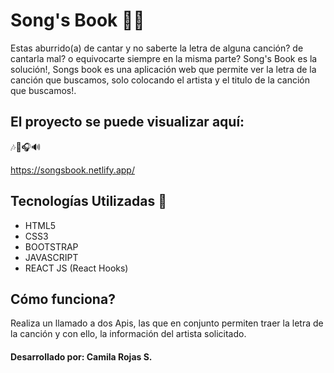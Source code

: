 

# Song's Book  📘🎼

Estas aburrido(a) de cantar y no saberte la letra de alguna canción? de cantarla mal? o equivocarte siempre en la misma  parte? Song's Book es la solución!, Songs book es  una aplicación web que permite ver la letra de la canción que buscamos, solo colocando el artista y el titulo de la canción que buscamos!. 


## El proyecto se puede visualizar aquí: 
🎶🎵🎧🔊

https://songsbook.netlify.app/

## Tecnologías Utilizadas 🧰

- HTML5
- CSS3 
- BOOTSTRAP
- JAVASCRIPT
- REACT JS (React Hooks)

## Cómo funciona? 
Realiza un llamado a dos Apis, las que en conjunto permiten traer la letra de la canción y con ello, la información del artista solicitado. 

#### Desarrollado por: Camila Rojas S. 

